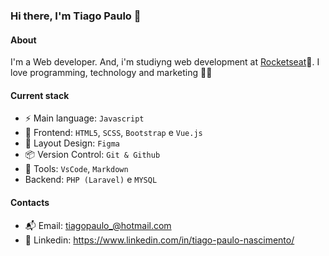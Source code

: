 ### Hi there, I'm Tiago Paulo 👋

#### About
I'm a Web developer. And, i'm studiyng web development at [Rocketseat](https://www.rocketseat.com.br/)🚀.
I love programming, technology and marketing 👨‍💻
#### Current stack
- ⚡️ Main language: `Javascript`
- 🎉 Frontend: `HTML5`, `SCSS`, `Bootstrap` e `Vue.js`
- 🎨 Layout Design: `Figma`
- 📦️ Version Control: `Git & Github`
- 🔨 Tools: `VsCode`, `Markdown`
-  Backend: `PHP (Laravel)` e `MYSQL`

#### Contacts
- 📬 Email: tiagopaulo_@hotmail.com
- 👤 Linkedin: https://www.linkedin.com/in/tiago-paulo-nascimento/
